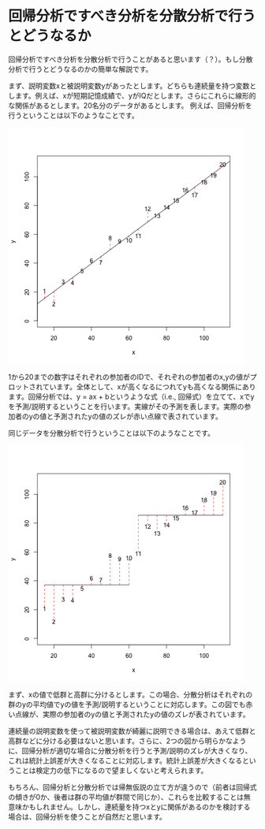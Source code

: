 # 回帰分析ですべき分析を分散分析で行うとどうなるか

回帰分析ですべき分析を分散分析で行うことがあると思います（？）。もし分散分析で行うとどうなるのかの簡単な解説です。

まず、説明変数xと被説明変数yがあったとします。どちらも連続量を持つ変数とします。例えば、xが短期記憶成績で、yがIQだとします。さらにこれらに線形的な関係があるとします。20名分のデータがあるとします。
例えば、回帰分析を行うということは以下のようなことです。

![plot1](https://github.com/grocio/chotto-jot-down/blob/main/fig/plot_regression_anova_1.png)

1から20までの数字はそれぞれの参加者のIDで、それぞれの参加者のx,yの値がプロットされています。全体として、xが高くなるにつれてyも高くなる関係にあります。回帰分析では、y = ax + bというような式（i.e., 回帰式）を立てて、xでyを予測/説明するということを行います。実線がその予測を表します。実際の参加者のyの値と予測されたyの値のズレが赤い点線で表されています。

同じデータを分散分析で行うということは以下のようなことです。

![plot2](https://github.com/grocio/chotto-jot-down/blob/main/fig/plot_regression_anova_2.png)

まず、xの値で低群と高群に分けるとします。この場合、分散分析はそれぞれの群のyの平均値でyの値を予測/説明するということに対応します。この図でも赤い点線が、実際の参加者のyの値と予測されたyの値のズレが表されています。

連続量の説明変数を使って被説明変数が綺麗に説明できる場合は、あえて低群と高群などに分ける必要はないと思います。さらに、2つの図から明らかなように、回帰分析が適切な場合に分散分析を行うと予測/説明のズレが大きくなり、これは統計上誤差が大きくなることに対応します。統計上誤差が大きくなるということは検定力の低下になるので望ましくないと考えられます。

もちろん、回帰分析と分散分析では帰無仮説の立て方が違うので（前者は回帰式の傾きが0か、後者は群の平均値が群間で同じか）、これらを比較することは無意味かもしれません。しかし、連続量を持つxとyに関係があるのかを検討する場合は、回帰分析を使うことが自然だと思います。
